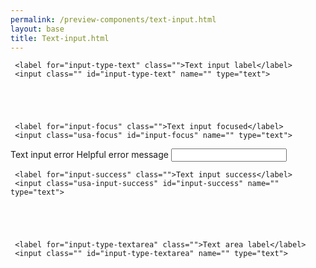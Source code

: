 ```yaml
--- 
permalink: /preview-components/text-input.html
layout: base 
title: Text-input.html
---
```






  
   
     <label for="input-type-text" class="">Text input label</label>
     <input class="" id="input-type-text" name="" type="text">
  


  
   
     <label for="input-focus" class="">Text input focused</label>
     <input class="usa-focus" id="input-focus" name="" type="text">
  


  
  
  <div class="usa-input-error">
    <label class="usa-input-error-label" for="input-error">Text input error</label>
    <span class="usa-input-error-message" id="input-error-message" role="alert">Helpful error message</span>
    <input id="input-error" name="" type="text" aria-describedby="input-error-message">
  </div>
  


  
   
     <label for="input-success" class="">Text input success</label>
     <input class="usa-input-success" id="input-success" name="" type="text">
  


  
   
     <label for="input-type-textarea" class="">Text area label</label>
     <input class="" id="input-type-textarea" name="" type="text">
  



